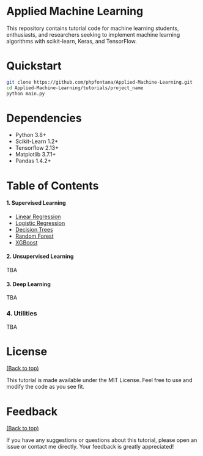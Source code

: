 # Applied Machine Learning
This repository contains tutorial code for machine learning students, enthusiasts, and researchers seeking to implement machine learning algorithms with scikit-learn, Keras, and TensorFlow.

# Quickstart

```bash
git clone https://github.com/phpfontana/Applied-Machine-Learning.git
cd Applied-Machine-Learning/tutorials/project_name
python main.py
``` 

# Dependencies
* Python 3.8+
* Scikit-Learn 1.2+
* Tensorflow 2.13+
* Matplotlib 3.7.1+
* Pandas 1.4.2+

# Table of Contents
#### 1. Supervised Learning
* [Linear Regression](https://github.com/phpfontana/Applied-Machine-Learning/blob/main/tutorials/01-supervised-learning/linear_regression/main.py)
* [Logistic Regression](https://github.com/phpfontana/Applied-Machine-Learning/blob/main/tutorials/01-supervised-learning/logistic_regression/main.py)
* [Decision Trees](https://github.com/phpfontana/Applied-Machine-Learning/blob/main/tutorials/01-supervised-learning/decision_trees/main.py)
* [Random Forest](https://github.com/phpfontana/Applied-Machine-Learning/blob/main/tutorials/01-supervised-learning/random_forest/main.py)
* [XGBoost](https://github.com/phpfontana/Applied-Machine-Learning/blob/main/tutorials/01-supervised-learning/xgboost/main.py)

#### 2. Unsupervised Learning
TBA

#### 3. Deep Learning
TBA

### 4. Utilities
TBA

# License
[(Back to top)](#applied-machine-learning)

This tutorial is made available under the MIT License. Feel free to use and modify the code as you see fit.

# Feedback
[(Back to top)](#applied-machine-learning)

If you have any suggestions or questions about this tutorial, please open an issue or contact me directly. Your feedback is greatly appreciated!